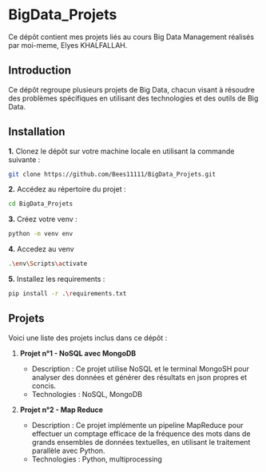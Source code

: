 # BigData_Projets

Ce dépôt contient mes projets liés au cours Big Data Management réalisés par moi-meme, Elyes KHALFALLAH.

## Introduction

Ce dépôt regroupe plusieurs projets de Big Data, chacun visant à résoudre des problèmes spécifiques en utilisant des technologies et des outils de Big Data.

## Installation

**1.** Clonez le dépôt sur votre machine locale en utilisant la commande suivante :

```bash
git clone https://github.com/Bees11111/BigData_Projets.git
```

**2.** Accédez au répertoire du projet :

```bash
cd BigData_Projets
```

**3.** Créez votre venv : 

```bash
python -m venv env
```

**4.** Accedez au venv

```bash
.\env\Scripts\activate
```

**5.** Installez les requirements :

```bash
pip install -r .\requirements.txt
```

## Projets

Voici une liste des projets inclus dans ce dépôt :

1. **Projet n°1 - NoSQL avec MongoDB**

   - Description : Ce projet utilise NoSQL et le terminal MongoSH pour analyser des données et générer des résultats en json propres et concis.
   - Technologies : NoSQL, MongoDB

2. **Projet n°2 - Map Reduce**
   - Description : Ce projet implémente un pipeline MapReduce pour effectuer un comptage efficace de la fréquence des mots dans de grands ensembles de données textuelles, en utilisant le traitement parallèle avec Python. 
   - Technologies : Python, multiprocessing

